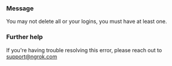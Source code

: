
### Message
You may not delete all or your logins, you must have at least one.

### Further help
If you're having trouble resolving this error, please reach out to [support@ngrok.com](mailto:support@ngrok.com?subject=Help%20with%20ERR_NGROK_4200)


